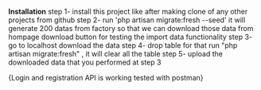 **Installation**
step 1- 
install this project like after making clone of any other projects from github
step 2-
run 'php artisan migrate:fresh --seed' 
it will generate 200 datas from factory so that we can download those data from hompage download button for testing the import data functionality
step 3-
go to localhost download the data
step 4-
drop table for that run "php artisan migrate:fresh" , it will clear all the table 
step 5-
 upload the downloaded data that you performed at step 3

 {Login and registration API is working tested with postman}